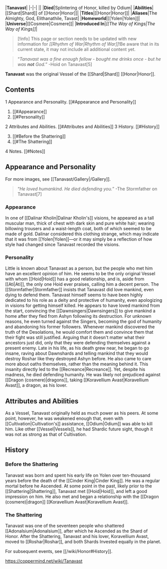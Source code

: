 |**Tanavast**|
|-|-|
||
|**Died**|Splintering of Honor, killed by Odium|
|**Abilities**|[[Shard\|Shard]] of [[Honor\|Honor]]|
|**Titles**|[[Honor\|Honor]]|
|**Aliases**|The Almighty, God, Elithanathile, Tavast|
|**Homeworld**|[[Yolen\|Yolen]]|
|**Universe**|[[Cosmere\|Cosmere]]|
|**Introduced In**|*[[The Way of Kings\|The Way of Kings]]*|

> [!info] This page or section needs to be updated with new information for *[[Rhythm of War\|Rhythm of War]]*!Be aware that in its current state, it may not include all additional content yet.

>“*Tanavast was a fine enough fellow - bought me drinks once - but he was **not** God.*”
\-Hoid on Tanavast[5]


**Tanavast** was the original Vessel of the [[Shard\|Shard]] [[Honor\|Honor]].

## Contents

1 Appearance and Personality. [[#Appearance and Personality]] 

1. [[#Appearance]] 
1. [[#Personality]] 


2 Attributes and Abilities. [[#Attributes and Abilities]] 
3 History. [[#History]] 

3. [[#Before the Shattering]] 
3. [[#The Shattering]] 


4 Notes. [[#Notes]] 


## Appearance and Personality
 
For more images, see [[Tanavast/Gallery\|/Gallery]].
>“*He loved humankind. He died defending you.*”
\-The Stormfather on Tanavast[7]


### Appearance
In one of [[Dalinar Kholin\|Dalinar Kholin's]] visions, he appeared as a tall muscular man, thick of chest with dark skin and pure white hair; wearing billowing trousers and a waist-length coat, both of which seemed to be made of gold. Dalinar considered this clothing strange, which may indicate that it was from [[Yolen\|Yolen]]—or it may simply be a reflection of how style had changed since Tanavast recorded the visions.

### Personality
Little is known about Tanavast as a person, but the people who met him have an excellent opinion of him. He seems to be the only original Vessel with whom [[Hoid\|Hoid]] has a good relationship, and is, aside from [[Ati\|Ati]], the only one Hoid ever praises, calling him a decent person. The [[Stormfather\|Stormfather]] insists that Tanavast did love mankind, even dying to defend them. Tanavast himself seems to have been highly dedicated to his role as a deity and protective of humanity, even apologizing in visions for getting himself killed.
He appears to have loved mankind from the start, convincing the [[Dawnsingers\|Dawnsingers]] to give mankind a home after they fled from Ashyn following its destruction. For unknown reasons, he even turned against the Singers, becoming the god of humanity and abandoning his former followers.
Whenever mankind discovered the truth of the Desolations, he would comfort them and convince them that their fight was still justified. Arguing that it doesn't matter what their ancestors just did, only that they were defending themselves against a present enemy.
Late in his life, as his death grew near, he began to go insane, raving about Dawnshards and telling mankind that they would destroy Roshar like they destroyed Ashyn before. He also came to care more about oaths themselves, rather than the meaning behind it. This insanity directly led to the [[Recreance\|Recreance]]. Yet, despite his madness, he died defending humanity.
He was likely not prejudiced against [[Dragon (cosmere)\|dragons]], taking [[Koravellium Avast\|Koravellium Avast]], a dragon, as his lover.

## Attributes and Abilities
As a Vessel, Tanavast originally held as much power as his peers. At some point, however, he was weakened enough that, even with [[Cultivation\|Cultivation's]] assistance, [[Odium\|Odium]] was able to kill him. Like other [[Vessel\|Vessels]], he had Shardic future sight, though it was not as strong as that of Cultivation.

 
## History
### Before the Shattering
Tanavast was born and spent his early life on Yolen over ten-thousand years before the death of the [[Cinder King\|Cinder King]]. He was a regular mortal before he Ascended.
At some point in the past, likely prior to the [[Shattering\|Shattering]], Tanavast met [[Hoid\|Hoid]], and left a good impression on him. He also met and began a relationship with the [[Dragon (cosmere)\|dragon]] [[Koravellium Avast\|Koravellium Avast]].

### The Shattering
Tanavast was one of the seventeen people who shattered [[Adonalsium\|Adonalsium]], after which he Ascended as the Shard of Honor. After the Shattering, Tanavast and his lover, Koravellium Avast, moved to [[Roshar\|Roshar]], and both Shards Invested equally in the planet.

For subsequent events, see [[/wiki/Honor#History]].


https://coppermind.net/wiki/Tanavast